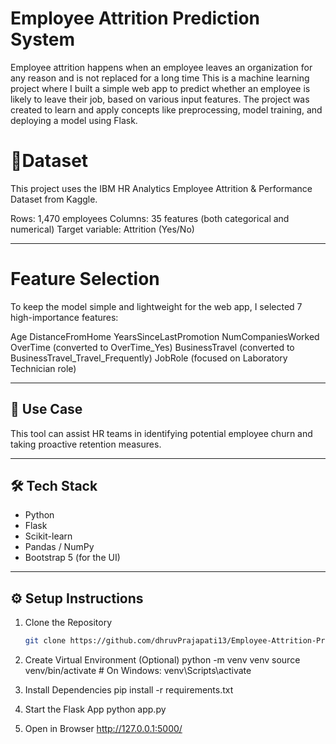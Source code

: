 # Employee Attrition Prediction System

Employee attrition happens when an employee leaves an organization for any reason and is not replaced for a long time
This is a machine learning project where I built a simple web app to predict whether an employee is likely to leave their job, based on various input features. The project was created to learn and apply concepts like preprocessing, model training, and deploying a model using Flask.

# 📁Dataset
This project uses the IBM HR Analytics Employee Attrition & Performance Dataset from Kaggle.

Rows: 1,470 employees
Columns: 35 features (both categorical and numerical)
Target variable: Attrition (Yes/No)

---

# Feature Selection
To keep the model simple and lightweight for the web app, I selected 7 high-importance features:

Age
DistanceFromHome
YearsSinceLastPromotion
NumCompaniesWorked
OverTime (converted to OverTime_Yes)
BusinessTravel (converted to BusinessTravel_Travel_Frequently)
JobRole (focused on Laboratory Technician role)

---

## 💼 Use Case

This tool can assist HR teams in identifying potential employee churn and taking proactive retention measures.

---

## 🛠️ Tech Stack

- Python
- Flask
- Scikit-learn
- Pandas / NumPy
- Bootstrap 5 (for the UI)

---

## ⚙️ Setup Instructions

1. Clone the Repository
   ```bash
   git clone https://github.com/dhruvPrajapati13/Employee-Attrition-Prediction.git

2. Create Virtual Environment (Optional)
python -m venv venv
source venv/bin/activate  # On Windows: venv\Scripts\activate

3. Install Dependencies
pip install -r requirements.txt

4. Start the Flask App
python app.py

5. Open in Browser
http://127.0.0.1:5000/

